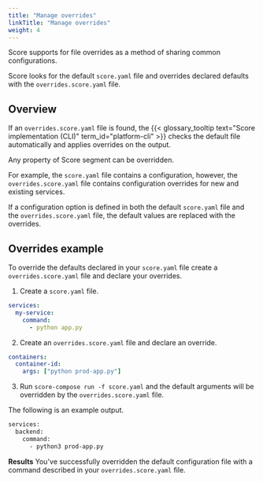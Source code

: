 ```yaml
---
title: "Manage overrides"
linkTitle: "Manage overrides"
weight: 4
---
```


Score supports for file overrides as a method of sharing common configurations.

Score looks for the default `score.yaml` file and overrides declared defaults with the `overrides.score.yaml` file.

## Overview

If an `overrides.score.yaml` file is found, the {{< glossary_tooltip text="Score implementation (CLI)" term_id="platform-cli" >}} checks the default file automatically and applies overrides on the output.

Any property of Score segment can be overridden.

For example, the `score.yaml` file contains a configuration, however, the `overrides.score.yaml` file contains configuration overrides for new and existing services.

If a configuration option is defined in both the default `score.yaml` file and the `overrides.score.yaml` file, the default values are replaced with the overrides.

## Overrides example

To override the defaults declared in your `score.yaml` file create a `overrides.score.yaml` file and declare your overrides.

1. Create a `score.yaml` file.

```yml
services:
  my-service:
    command:
      - python app.py
```

2. Create an `overrides.score.yaml` file and declare an override.

```yml
containers:
  container-id:
    args: ["python prod-app.py"]
```

3. Run `score-compose run -f score.yaml` and the default arguments will be overridden by the `overrides.score.yaml` file.

The following is an example output.

```bash
services:
  backend:
    command:
      - python3 prod-app.py
```

**Results** You've successfully overridden the default configuration file with a command described in your `overrides.score.yaml` file.
